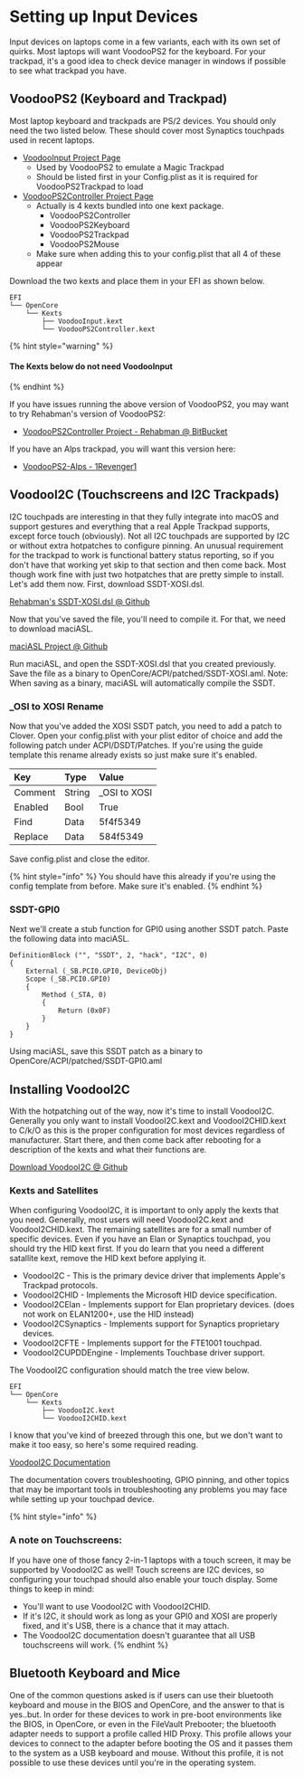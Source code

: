 # Setting up Input Devices

Input devices on laptops come in a few variants, each with its own set of quirks. Most laptops will want VoodooPS2 for the keyboard. For your trackpad, it's a good idea to check device manager in windows if possible to see what trackpad you have.

## VoodooPS2 \(Keyboard and Trackpad\)

Most laptop keyboard and trackpads are PS/2 devices. You should only need the two listed below. These should cover most Synaptics touchpads used in recent laptops.

* [VoodooInput Project Page](https://github.com/acidanthera/VoodooInput)
  * Used by VoodooPS2 to emulate a Magic Trackpad
  * Should be listed first in your Config.plist as it is required for VoodooPS2Trackpad to load
* [VoodooPS2Controller Project Page](https://github.com/acidanthera/VoodooPS2)
  * Actually is 4 kexts bundled into one kext package.
    * VoodooPS2Controller
    * VoodooPS2Keyboard
    * VoodooPS2Trackpad
    * VoodooPS2Mouse
  * Make sure when adding this to your config.plist that all 4 of these appear

Download the two kexts and place them in your EFI as shown below.

```text
EFI
└── OpenCore
    └── Kexts
        ├── VoodooInput.kext
        └── VoodooPS2Controller.kext
```

{% hint style="warning" %}
#### The Kexts below do not need VoodooInput
{% endhint %}

If you have issues running the above version of VoodooPS2, you may want to try Rehabman's version of VoodooPS2:

* [VoodooPS2Controller Project - Rehabman @ BitBucket](https://bitbucket.org/RehabMan/os-x-voodoo-ps2-controller/downloads/)

If you have an Alps trackpad, you will want this version here:

* [VoodooPS2-Alps - 1Revenger1](https://github.com/1Revenger1/VoodooPS2-Alps)

## VoodooI2C \(Touchscreens and I2C Trackpads\)

I2C touchpads are interesting in that they fully integrate into macOS and support gestures and everything that a real Apple Trackpad supports, except force touch \(obviously\). Not all I2C touchpads are supported by I2C or without extra hotpatches to configure pinning. An unusual requirement for the trackpad to work is functional battery status reporting, so if you don't have that working yet skip to that section and then come back. Most though work fine with just two hotpatches that are pretty simple to install. Let's add them now. First, download SSDT-XOSI.dsl.

[Rehabman's SSDT-XOSI.dsl @ Github](https://raw.githubusercontent.com/RehabMan/OS-X-Clover-Laptop-Config/master/hotpatch/SSDT-XOSI.dsl)

Now that you've saved the file, you'll need to compile it. For that, we need to download maciASL.

[maciASL Project @ Github](https://github.com/acidanthera/MaciASL)

Run maciASL, and open the SSDT-XOSI.dsl that you created previously. Save the file as a binary to OpenCore/ACPI/patched/SSDT-XOSI.aml. Note: When saving as a binary, maciASL will automatically compile the SSDT.

### \_OSI to XOSI Rename

Now that you've added the XOSI SSDT patch, you need to add a patch to Clover. Open your config.plist with your plist editor of choice and add the following patch under ACPI/DSDT/Patches. If you're using the guide template this rename already exists so just make sure it's enabled.

| Key | Type | Value |
| :--- | :--- | :--- |
| Comment | String | \_OSI to XOSI |
| Enabled | Bool | True |
| Find | Data | 5f4f5349 |
| Replace | Data | 584f5349 |

Save config.plist and close the editor.

{% hint style="info" %}
You should have this already if you're using the config template from before. Make sure it's enabled.
{% endhint %}

### SSDT-GPI0

Next we'll create a stub function for GPI0 using another SSDT patch. Paste the following data into maciASL.

```text
DefinitionBlock ("", "SSDT", 2, "hack", "I2C", 0)
{
    External (_SB.PCI0.GPI0, DeviceObj)
    Scope (_SB.PCI0.GPI0)
    {
        Method (_STA, 0)
        {
            Return (0x0F)
        }
    }
}
```

Using maciASL, save this SSDT patch as a binary to OpenCore/ACPI/patched/SSDT-GPI0.aml

## Installing VoodooI2C

With the hotpatching out of the way, now it's time to install VoodooI2C. Generally you only want to install VoodooI2C.kext and VoodooI2CHID.kext to C/k/O as this is the proper configuration for most devices regardless of manufacturer. Start there, and then come back after rebooting for a description of the kexts and what their functions are.

[Download VoodooI2C @ Github](https://github.com/alexandred/VoodooI2C)

### Kexts and Satellites

When configuring VoodooI2C, it is important to only apply the kexts that you need. Generally, most users will need VoodooI2C.kext and VoodooI2CHID.kext. The remaining satellites are for a small number of specific devices. Even if you have an Elan or Synaptics touchpad, you should try the HID kext first. If you do learn that you need a different satallite kext, remove the HID kext before applying it.

* VoodooI2C - This is the primary device driver that implements Apple's Trackpad protocols.
* VoodooI2CHID - Implements the Microsoft HID device specification.
* VoodooI2CElan - Implements support for Elan proprietary devices. \(does not work on ELAN1200+, use the HID instead\)
* VoodooI2CSynaptics - Implements support for Synaptics proprietary devices.
* VoodooI2CFTE - Implements support for the FTE1001 touchpad.
* VoodooI2CUPDDEngine - Implements Touchbase driver support.

The VoodooI2C configuration should match the tree view below.

```text
EFI
└── OpenCore
    └── Kexts
        ├── VoodooI2C.kext
        └── VoodooI2CHID.kext
```

I know that you've kind of breezed through this one, but we don't want to make it too easy, so here's some required reading.

[VoodooI2C Documentation](https://voodooi2c.github.io/#index)

The documentation covers troubleshooting, GPIO pinning, and other topics that may be important tools in troubleshooting any problems you may face while setting up your touchpad device.

{% hint style="info" %}
### A note on Touchscreens:

If you have one of those fancy 2-in-1 laptops with a touch screen, it may be supported by VoodooI2C as well! Touch screens are I2C devices, so configuring your touchpad should also enable your touch display. Some things to keep in mind:

* You'll want to use VoodooI2C with VoodooI2CHID. 
* If it's I2C, it should work as long as your GPI0 and XOSI are properly fixed, and it's USB, there is a chance that it may attach.
* The VoodooI2C documentation doesn't guarantee that all USB touchscreens will work.
{% endhint %}

## Bluetooth Keyboard and Mice

One of the common questions asked is if users can use their bluetooth keyboard and mouse in the BIOS and OpenCore, and the answer to that is yes..but. In order for these devices to work in pre-boot environments like the BIOS, in OpenCore, or even in the FileVault Prebooter; the bluetooth adapter needs to support a profile called HID Proxy. This profile allows your devices to connect to the adapter before booting the OS and it passes them to the system as a USB keyboard and mouse. Without this profile, it is not possible to use these devices until you're in the operating system.

